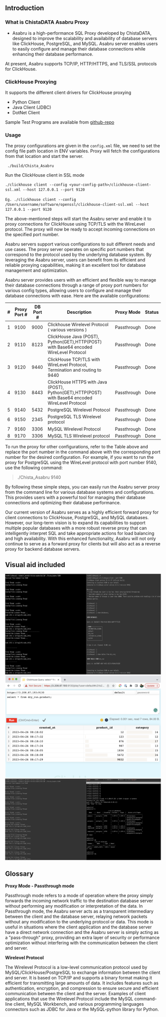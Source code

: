 ## Introduction

### What is ChistaDATA Asabru Proxy

- Asabru is a high-performance SQL Proxy developed by ChistaDATA, designed to improve the scalability and availability of database servers like ClickHouse, PostgreSQL, and MySQL. Asabru server enables users to easily configure and manage their database connections while enhancing their database performance.

At present, Asabru supports TCP/IP, HTTP/HTTPS, and TLS/SSL protocols for ClickHouse.

### ClickHouse Proxying

It supports the different client drivers for ClickHouse proxying

- Python Client
- Java Client (JDBC)
- DotNet Client

Sample Test Programs are available from [github-repo](https://github.com/ChistaDATA/chista-asabru/tree/main/automation_testing/ClickHouse)

### Usage

The proxy configurations are given in the `config.xml` file, we need to set the config file path location in ENV variables. Proxy will fetch the
configurations from that location and start the server.

```
 ./build/Chista_Asabru
```

Run the ClickHouse client in SSL mode
```
./clickhouse client --config <your-config-path>/clickhouse-client-ssl.xml --host 127.0.0.1 --port 9120

Eg. ./clickhouse client --config /Users/username/software/openssl/clickhouse-client-ssl.xml --host 127.0.0.1 --port 9120
```

The above-mentioned steps will start the Asabru server and enable it to proxy connections for ClickHouse using TCP/TLS with the WireLevel protocol. The proxy will now be ready to accept incoming connections on the specified port number.

Asabru servers support various configurations to suit different needs and use cases. The proxy server operates on specific port numbers that correspond to the protocol used by the underlying database system.
By leveraging the Asabru server, users can benefit from its efficient and reliable proxying capabilities, making it an excellent tool for database management and optimization.

Asabru server provides users with an efficient and flexible way to manage their database connections through a range of proxy port numbers for various config types, allowing users to configure and manage their database connections with ease. Here are the available configurations:

| #   | Proxy Port # | DB Port # | Description                                                                                      | Proxy Mode  | Status |
|-----|--------------|-----------|--------------------------------------------------------------------------------------------------|-------------|--------|
| 1   | 9100         | 9000      | Clickhouse Wirelevel Protocol ( various versions )                                               | Passthrough | Done   |
| 2   | 9110         | 8123      | ClickHouse Java (POST), Python(GET),HTTP(POST) with Base64 encoded WireLevel Protocol            | Passthrough | Done   |
| 3   | 9120         | 9440      | ClickHouse TCP/TLS with WireLevel Protocol, Termination and routing to 9440                      | Passthrough | Done   |
| 4   | 9130         | 8443      | ClickHouse HTTPS with Java (POST), Python(GET),HTTP(POST) with Base64 encoded WireLevel Protocol | Passthrough | Done   |
| 5   | 9140         | 5432      | PostgreSQL Wirelevel Protocol                                                                    | Passthrough | Done   |
| 6   | 9150         | 2345      | PostgreSQL TLS Wirelevel protocol                                                                | Passthrough | Done   |
| 7   | 9160         | 3306      | MySQL Wirelevel Protocol                                                                         | Passthrough | Done   |
| 8   | 9170         | 3306      | MySQL TLS Wirelevel protocol                                                                     | Passthrough | Done   |

To run the proxy for other configurations, refer to the Table above and replace the port number in the command above with the corresponding port number for the desired configuration. For example, if you want to run the proxy for PostgreSQL using the WireLevel protocol with port number 9140, use the following command:


> ./Chista_Asabru 9140

By following these simple steps, you can easily run the Asabru server proxy from the command line for various database systems and configurations. This provides users with a powerful tool for managing their database connections and optimizing their database performance.

Our current version of Asabru serves as a highly efficient forward proxy for client connections to ClickHouse, PostgreSQL, and MySQL databases. However, our long-term vision is to expand its capabilities to support multiple popular databases with a more robust reverse proxy that can intelligently interpret SQL and take appropriate actions for load balancing and high availability. With this enhanced functionality, Asabru will not only continue to serve as a forward proxy for clients but will also act as a reverse proxy for backend database servers.


## Visual aid included

![proxy 1](/img/proxy1.png "proxy 1")
![proxy 3](/img/proxy3.png "proxy 3")
![proxy 2](/img/proxy2.png "proxy 2")


## Glossary

**Proxy Mode - Passthrough mode**

Passthrough mode refers to a mode of operation where the proxy simply forwards the incoming network traffic to the destination database server without performing any modification or interpretation of the data.
In Passthrough mode, the Asabru server acts as a transparent intermediary between the client and the database server, relaying network packets without any modification to the underlying protocol or data. This mode is useful in situations where the client application and the database server have a direct network connection and the Asabru server is simply acting as a "pass-through" proxy, providing an extra layer of security or performance optimization without interfering with the communication between the client and server.

**Wirelevel Protocol**

The Wirelevel Protocol is a low-level communication protocol used by MySQL/ClickHouse/PostgreSQL to exchange information between the client and server. It is based on TCP/IP and supports a binary format making it efficient for transmitting large amounts of data. It includes features such as authentication, encryption, and compression to ensure secure and efficient communication between the client and the server.
Examples of client applications that use the Wirelevel Protocol include the MySQL command-line client, MySQL Workbench, and various programming languages connectors such as JDBC for Java or the MySQL-python library for Python.

